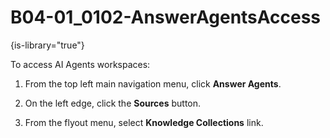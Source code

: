 # B04-01_0102-AnswerAgentsAccess

{is-library="true"}

<snippet id="B04-01_0102-AnswerAgentsAccess_snippet">

To access AI Agents workspaces:

1. From the top left main navigation menu, click **Answer Agents**.

2. On the left edge, click the **Sources** button.

3. From the flyout menu, select **Knowledge Collections** link.



</snippet>